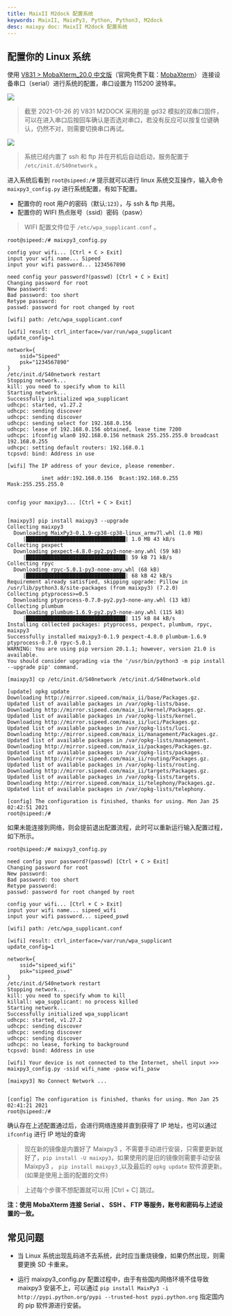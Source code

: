 ```yaml
---
title: MaixII M2dock 配置系统
keywords: MaixII, MaixPy3, Python, Python3, M2dock
desc: maixpy doc: MaixII M2dock 配置系统
---
```


## 配置你的 Linux 系统

使用 [V831 > MobaXterm_20.0 中文版](https://share.weiyun.com/9H2RSOND)（官网免费下载：[MobaXterm](https://mobaxterm.mobatek.net/)） 连接设备串口（serial）进行系统的配置，串口设置为 115200 波特率。

![](./asserts/mobaxterm_serail_port.png)

> 截至 2021-01-26 的 V831 M2DOCK 采用的是 gd32 模拟的双串口固件，可以在进入串口后按回车确认是否选对串口，若没有反应可以按复位键确认，仍然不对，则需要切换串口再试。

![](./asserts/moba_serial.png)





> 系统已经内置了 ssh 和 ftp 并在开机后自动启动，服务配置于 `/etc/init.d/S40network` 。

进入系统后看到 `root@sipeed:/#` 提示就可以进行 linux 系统交互操作，输入命令 `maixpy3_config.py` 进行系统配置，有如下配置。

- 配置你的 root 用户的密码（默认:`123`），与 ssh & ftp 共用。
- 配置你的 WIFI 热点账号（ssid）密码（pasw）

> WIFI 配置文件位于 `/etc/wpa_supplicant.conf` 。


```shell
root@sipeed:/# maixpy3_config.py 

config your wifi... [Ctrl + C > Exit] 
input your wifi name... Sipeed
input your wifi password... 1234567890

need config your password?(passwd) [Ctrl + C > Exit] 
Changing password for root
New password: 
Bad password: too short
Retype password: 
passwd: password for root changed by root

[wifi] path: /etc/wpa_supplicant.conf

[wifi] result: ctrl_interface=/var/run/wpa_supplicant
update_config=1

network={
	ssid="Sipeed"
	psk="1234567890"
}
/etc/init.d/S40network restart
Stopping network...
kill: you need to specify whom to kill
Starting network...
Successfully initialized wpa_supplicant
udhcpc: started, v1.27.2
udhcpc: sending discover
udhcpc: sending discover
udhcpc: sending select for 192.168.0.156
udhcpc: lease of 192.168.0.156 obtained, lease time 7200
udhcpc: ifconfig wlan0 192.168.0.156 netmask 255.255.255.0 broadcast 192.168.0.255
udhcpc: setting default routers: 192.168.0.1
tcpsvd: bind: Address in use

[wifi] The IP address of your device, please remember.

           inet addr:192.168.0.156  Bcast:192.168.0.255  Mask:255.255.255.0


config your maxipy3... [Ctrl + C > Exit]


[maixpy3] pip install maixpy3 --upgrade
Collecting maixpy3
  Downloading MaixPy3-0.1.9-cp38-cp38-linux_armv7l.whl (1.0 MB)
     |████████████████████████████████| 1.0 MB 43 kB/s 
Collecting pexpect
  Downloading pexpect-4.8.0-py2.py3-none-any.whl (59 kB)
     |████████████████████████████████| 59 kB 71 kB/s 
Collecting rpyc
  Downloading rpyc-5.0.1-py3-none-any.whl (68 kB)
     |████████████████████████████████| 68 kB 42 kB/s 
Requirement already satisfied, skipping upgrade: Pillow in /usr/lib/python3.8/site-packages (from maixpy3) (7.2.0)
Collecting ptyprocess>=0.5
  Downloading ptyprocess-0.7.0-py2.py3-none-any.whl (13 kB)
Collecting plumbum
  Downloading plumbum-1.6.9-py2.py3-none-any.whl (115 kB)
     |████████████████████████████████| 115 kB 84 kB/s 
Installing collected packages: ptyprocess, pexpect, plumbum, rpyc, maixpy3
Successfully installed maixpy3-0.1.9 pexpect-4.8.0 plumbum-1.6.9 ptyprocess-0.7.0 rpyc-5.0.1
WARNING: You are using pip version 20.1.1; however, version 21.0 is available.
You should consider upgrading via the '/usr/bin/python3 -m pip install --upgrade pip' command.

[maixpy3] cp /etc/init.d/S40network /etc/init.d/S40network.old

[update] opkg update
Downloading http://mirror.sipeed.com/maix_ii/base/Packages.gz.
Updated list of available packages in /var/opkg-lists/base.
Downloading http://mirror.sipeed.com/maix_ii/kernel/Packages.gz.
Updated list of available packages in /var/opkg-lists/kernel.
Downloading http://mirror.sipeed.com/maix_ii/luci/Packages.gz.
Updated list of available packages in /var/opkg-lists/luci.
Downloading http://mirror.sipeed.com/maix_ii/management/Packages.gz.
Updated list of available packages in /var/opkg-lists/management.
Downloading http://mirror.sipeed.com/maix_ii/packages/Packages.gz.
Updated list of available packages in /var/opkg-lists/packages.
Downloading http://mirror.sipeed.com/maix_ii/routing/Packages.gz.
Updated list of available packages in /var/opkg-lists/routing.
Downloading http://mirror.sipeed.com/maix_ii/targets/Packages.gz.
Updated list of available packages in /var/opkg-lists/targets.
Downloading http://mirror.sipeed.com/maix_ii/telephony/Packages.gz.
Updated list of available packages in /var/opkg-lists/telephony.

[config] The configuration is finished, thanks for using. Mon Jan 25 02:42:51 2021
root@sipeed:/# 

```

如果未能连接到网络，则会提前退出配置流程，此时可以重新运行输入配置过程，如下所示。

```shell
root@sipeed:/# maixpy3_config.py 

need config your password?(passwd) [Ctrl + C > Exit] 
Changing password for root
New password: 
Bad password: too short
Retype password: 
passwd: password for root changed by root

config your wifi... [Ctrl + C > Exit] 
input your wifi name... sipeed_wifi
input your wifi password... sipeed_pswd

[wifi] path: /etc/wpa_supplicant.conf

[wifi] result: ctrl_interface=/var/run/wpa_supplicant
update_config=1

network={
	ssid="sipeed_wifi"
	psk="sipeed_pswd"
}
/etc/init.d/S40network restart
Stopping network...
kill: you need to specify whom to kill
killall: wpa_supplicant: no process killed
Starting network...
Successfully initialized wpa_supplicant
udhcpc: started, v1.27.2
udhcpc: sending discover
udhcpc: sending discover
udhcpc: sending discover
udhcpc: no lease, forking to background
tcpsvd: bind: Address in use

[wifi] Your device is not connected to the Internet, shell input >>> maixpy3_config.py -ssid wifi_name -pasw wifi_pasw

[maixpy3] No Connect Network ...


[config] The configuration is finished, thanks for using. Mon Jan 25 02:41:21 2021
root@sipeed:/# 

```

确认存在上述配置通过后，会进行网络连接并直到获得了 IP 地址，也可以通过 `ifconfig` 进行 IP 地址的查询

> 现在新的镜像是内置好了 Maixpy3 ，不需要手动进行安装，只需要更新就好了，`pip install -U maixpy3`，如果使用的是旧的镜像则需要手动安装 Maixpy3 ， `pip install maixpy3` ,以及最后的 `opkg update` 软件源更新。(如果是使用上面的配置的文件)

> 上述每个步骤不想配置就可以用 [Ctrl + C] 跳过。

**注：使用 MobaXterm 连接 Serial 、 SSH 、 FTP 等服务，账号和密码与上述设置的一致。**

## 常见问题

- 当 Linux 系统出现乱码进不去系统，此时应当重烧镜像，如果仍然出现，则需要更换 SD 卡重来。

- 运行 maixpy3_config.py 配置过程中，由于有些国内网络环境不佳导致 maixpy3 安装不上，可以通过 `pip install MaixPy3 -i http://pypi.python.org/pypi --trusted-host pypi.python.org` 指定国内的 pip 软件源进行安装。
